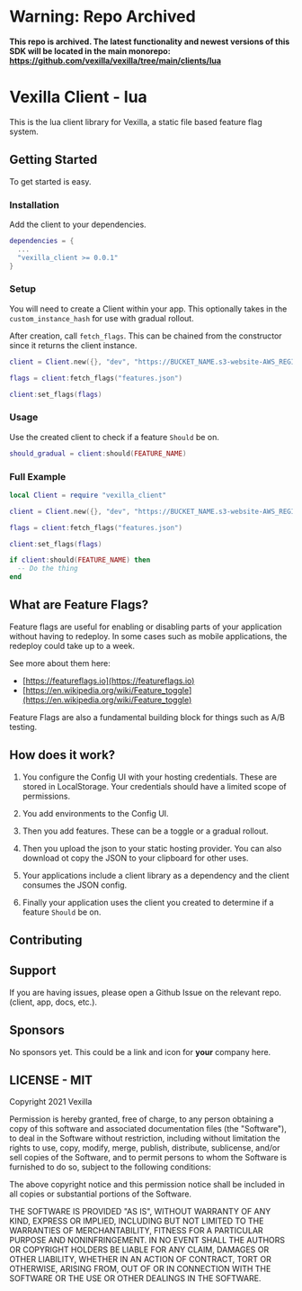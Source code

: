 # Warning: Repo Archived

**This repo is archived. The latest functionality and newest versions of this SDK will be located in the main monorepo: https://github.com/vexilla/vexilla/tree/main/clients/lua**

# Vexilla Client - lua

This is the lua client library for Vexilla, a static file based feature flag system.

## Getting Started

To get started is easy.

### Installation

Add the client to your dependencies.

```lua
dependencies = {
  ...
  "vexilla_client >= 0.0.1"
}
```


### Setup

You will need to create a Client within your app. This optionally takes in the `custom_instance_hash` for use with gradual rollout.

After creation, call `fetch_flags`. This can be chained from the constructor since it returns the client instance.

```lua
client = Client.new({}, "dev", "https://BUCKET_NAME.s3-website-AWS_REGION.amazonaws.com", userId)

flags = client:fetch_flags("features.json")

client:set_flags(flags)
```


### Usage

Use the created client to check if a feature `Should` be on.

```lua
should_gradual = client:should(FEATURE_NAME)
```


### Full Example

```lua
local Client = require "vexilla_client"

client = Client.new({}, "dev", "https://BUCKET_NAME.s3-website-AWS_REGION.amazonaws.com", userId)

flags = client:fetch_flags("features.json")

client:set_flags(flags)

if client:should(FEATURE_NAME) then
  -- Do the thing
end
```


## What are Feature Flags?

Feature flags are useful for enabling or disabling parts of your application without having to redeploy. In some cases such as mobile applications, the redeploy could take up to a week.

See more about them here:

- [https://featureflags.io](https://featureflags.io)
- [https://en.wikipedia.org/wiki/Feature_toggle](https://en.wikipedia.org/wiki/Feature_toggle)

Feature Flags are also a fundamental building block for things such as A/B testing.

## How does it work?

1. You configure the Config UI with your hosting credentials. These are stored in LocalStorage. Your credentials should have a limited scope of permissions.

2. You add environments to the Config UI.

3. Then you add features. These can be a toggle or a gradual rollout.

4. Then you upload the json to your static hosting provider. You can also download ot copy the JSON to your clipboard for other uses.

5. Your applications include a client library as a dependency and the client consumes the JSON config.

6. Finally your application uses the client you created to determine if a feature `Should` be on.

## Contributing

## Support

If you are having issues, please open a Github Issue on the relevant repo. (client, app, docs, etc.).

## Sponsors

No sponsors yet. This could be a link and icon for **your** company here.

## LICENSE - MIT

Copyright 2021 Vexilla

Permission is hereby granted, free of charge, to any person obtaining a copy of this software and associated documentation files (the "Software"), to deal in the Software without restriction, including without limitation the rights to use, copy, modify, merge, publish, distribute, sublicense, and/or sell copies of the Software, and to permit persons to whom the Software is furnished to do so, subject to the following conditions:

The above copyright notice and this permission notice shall be included in all copies or substantial portions of the Software.

THE SOFTWARE IS PROVIDED "AS IS", WITHOUT WARRANTY OF ANY KIND, EXPRESS OR IMPLIED, INCLUDING BUT NOT LIMITED TO THE WARRANTIES OF MERCHANTABILITY, FITNESS FOR A PARTICULAR PURPOSE AND NONINFRINGEMENT. IN NO EVENT SHALL THE AUTHORS OR COPYRIGHT HOLDERS BE LIABLE FOR ANY CLAIM, DAMAGES OR OTHER LIABILITY, WHETHER IN AN ACTION OF CONTRACT, TORT OR OTHERWISE, ARISING FROM, OUT OF OR IN CONNECTION WITH THE SOFTWARE OR THE USE OR OTHER DEALINGS IN THE SOFTWARE.
